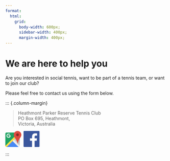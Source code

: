 ```yaml
---
format:
  html:
    grid:
      body-width: 600px;
      sidebar-width: 400px;
      margin-width: 400px;
---
```


<h1>We are here to help you</h1>

Are you interested in social tennis, want to be part of a tennis team, or want to join our club?

Please feel free to contact us using the form below.

<script type="text/javascript" src="https://form.jotform.com/jsform/232012074276851"></script>

::: {.column-margin}



> Heathmont Parker Reserve Tennis Club<br>
PO Box 695, Heathmont,<br>
Victoria, Australia<br>

<a href="https://goo.gl/maps/T6buFNDCdJ5ufmNy6"><img src = "/img/google_map_icon.png" height=50px alt = "Google map" style="vertical-align: text-bottom;"></a><a href="https://www.facebook.com/hprtc/"><img src = "/img/facebook_logo.png" height=50px alt = "Facebook" style="vertical-align: text-bottom; margin-left: 7px;"></a>


:::
